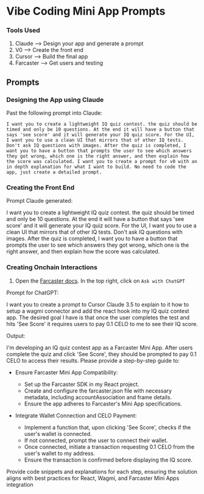 # Vibe Coding Mini App Prompts

### Tools Used
1. Claude --> Design your app and generate a prompt
2. V0 --> Create the front end
3. Cursor --> Build the final app
4. Farcaster --> Get users and testing

## Prompts

### Designing the App using Claude

Past the following prompt into Claude:

`I want you to create a lightweight IQ quiz contest. the quiz should be timed and only be 10 questions. At the end it will have a button that says 'see score' and it will generate your IQ quiz score. For the UI, I want you to use a clean UI that mirrors that of other IQ tests. Don't ask IQ questions with images. After the quiz is completed, I want you to have a button that prompts the user to see which answers they got wrong, which one is the right answer, and then explain how the score was calculated. I want you to create a prompt for v0 with an in depth explanation for what I want to build. No need to code the app, just create a detailed prompt. `

### Creating the Front End

Prompt Claude generated:

I want you to create a lightweight IQ quiz contest. the quiz should be timed and only be 10 questions. At the end it will have a button that says 'see score' and it will generate your IQ quiz score. For the UI, I want you to use a clean UI that mirrors that of other IQ tests. Don't ask IQ questions with images. After the quiz is completed, I want you to have a button that prompts the user to see which answers they got wrong, which one is the right answer, and then explain how the score was calculated. 

### Creating Onchain Interactions

1. Open the [Farcaster docs](https://miniapps.farcaster.xyz/docs/getting-started). In the top right, click on `Ask with ChatGPT`
   
Prompt for ChatGPT:

I want you to create a prompt to Cursor Claude 3.5 to explain to it how to setup a wagmi connector and add the react hook into my IQ quiz contest app. The desired goal I have is that once the user completes the test and hits 'See Score' it requires users to pay 0.1 CELO to me to see their IQ score. 

Output:

I'm developing an IQ quiz contest app as a Farcaster Mini App. After users complete the quiz and click 'See Score', they should be prompted to pay 0.1 CELO to access their results. Please provide a step-by-step guide to:
- Ensure Farcaster Mini App Compatibility:
  - Set up the Farcaster SDK in my React project.
  - Create and configure the farcaster.json file with necessary metadata, including accountAssociation and frame details.
  - Ensure the app adheres to Farcaster's Mini App specifications.

- Integrate Wallet Connection and CELO Payment:
  - Implement a function that, upon clicking 'See Score', checks if the user's wallet is connected.
  - If not connected, prompt the user to connect their wallet.
  - Once connected, initiate a transaction requesting 0.1 CELO from the user's wallet to my address.
  - Ensure the transaction is confirmed before displaying the IQ score.

Provide code snippets and explanations for each step, ensuring the solution aligns with best practices for React, Wagmi, and Farcaster Mini Apps integration

